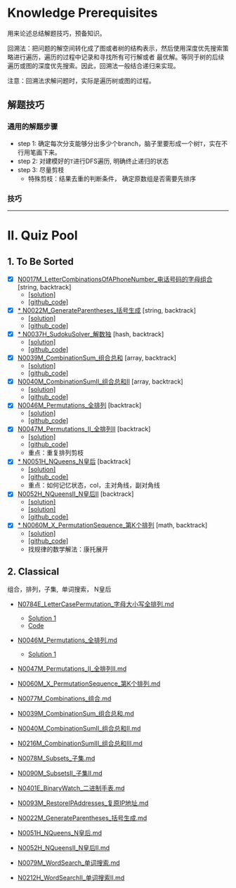 
# Knowledge Prerequisites 
用来论述总结解题技巧，预备知识。

回溯法：把问题的解空间转化成了图或者树的结构表示，然后使用深度优先搜索策略进行遍历，遍历的过程中记录和寻找所有可行解或者
最优解。等同于树的后续遍历或图的深度优先搜索。因此，回溯法一般结合递归来实现。

注意：回溯法求解问题时，实际是遍历树或图的过程。


## 解题技巧

### 通用的解题步骤
- step 1: 确定每次分支能够分出多少个branch，脑子里要形成一个树`T`，实在不行用笔画下来。
- step 2: 对建模好的`T`进行DFS遍历, 明确终止递归的状态
- step 3: 尽量剪枝
    * 特殊剪枝：结果去重的判断条件， 确定原数组是否需要先排序

### 技巧


----------------------------------------------------------------------------------------------------
# II. Quiz Pool


## 1. To Be Sorted
- [x] [N0017M_LetterCombinationsOfAPhoneNumber_电话号码的字母组合](https://leetcode-cn.com/problems/letter-combinations-of-a-phone-number/) [string, backtrack]
    * [[solution]](https://leetcode-cn.com/problems/letter-combinations-of-a-phone-number/solution/leetcode-17-letter-combinations-of-a-phone-number-/)
    * [[github_code]](../src/main/java/com/maverickbyte/algo/leetcode/N0017M_LetterCombinationsOfAPhoneNumber.java)
- [x] [* N0022M_GenerateParentheses_括号生成](https://leetcode-cn.com/problems/generate-parentheses/) [string, backtrack]
    * [[solution]](https://leetcode-cn.com/problems/generate-parentheses/solution/gua-hao-sheng-cheng-by-leetcode/)
    * [[github_code]](../src/main/java/com/maverickbyte/algo/leetcode/N0022M_GenerateParentheses.java)      
- [x] [* N0037H_SudokuSolver_解数独](https://leetcode-cn.com/problems/sudoku-solver/) [hash, backtrack]
    * [[solution]](https://leetcode-cn.com/problems/sudoku-solver/solution/jie-shu-du-by-leetcode/)
    * [[github_code]](../src/main/java/com/maverickbyte/algo/leetcode/N0037H_SudokuSolver.java)
- [x] [N0039M_CombinationSum_组合总和](https://leetcode-cn.com/problems/combination-sum/) [array, backtrack]
    * [[solution]](https://leetcode-cn.com/problems/combination-sum/solution/hui-su-suan-fa-jian-zhi-python-dai-ma-java-dai-m-2/)
    * [[github_code]](../src/main/java/com/maverickbyte/algo/leetcode/N0039M_CombinationSum.java)    
- [x] [N0040M_CombinationSumII_组合总和II](https://leetcode-cn.com/problems/combination-sum-ii/) [array, backtrack]
    * [[solution]](https://leetcode-cn.com/problems/combination-sum-ii/solution/hui-su-suan-fa-jian-zhi-python-dai-ma-java-dai-m-3/)
    * [[github_code]](../src/main/java/com/maverickbyte/algo/leetcode/N0040M_CombinationSumII.java)
- [x] [N0046M_Permutations_全排列](https://leetcode-cn.com/problems/permutations/) [backtrack]
    * [[solution]](https://leetcode-cn.com/problems/permutations/solution/hui-su-suan-fa-python-dai-ma-java-dai-ma-by-liweiw/)
    * [[github_code]](../src/main/java/com/maverickbyte/algo/leetcode/N0046M_Permutations.java)
- [x] [N0047M_Permutations_II_全排列II](https://leetcode-cn.com/problems/permutations-ii/) [backtrack]
    * [[solution]](https://leetcode-cn.com/problems/permutations-ii/solution/hui-su-suan-fa-python-dai-ma-java-dai-ma-by-liwe-2/)
    * [[github_code]](../src/main/java/com/maverickbyte/algo/leetcode/N0047M_PermutationsII.java)
    * 重点：重复排列剪枝
- [x] [* N0051H_NQueens_N皇后](https://leetcode-cn.com/problems/n-queens/) [backtrack]
    * [[solution]](https://leetcode-cn.com/problems/n-queens/solution/nhuang-hou-by-leetcode/)
    * [[github_code]](../src/main/java/com/maverickbyte/algo/leetcode/N0051H_NQueens.java)
    * 重点：如何记忆状态，col，主对角线，副对角线
- [x] [N0052H_NQueensII_N皇后II](https://leetcode-cn.com/problems/n-queens-ii/) [backtrack]
    * [[solution]](https://leetcode-cn.com/problems/n-queens-ii/solution/nhuang-hou-ii-by-leetcode/)
    * [[solution]](https://leetcode-cn.com/problems/n-queens-ii/solution/dfs-wei-yun-suan-jian-zhi-by-makeex/)
    * [[github_code]](../src/main/java/com/maverickbyte/algo/leetcode/N0052H_NQueensII.java)
- [x] [* N0060M_X_PermutationSequence_第K个排列](https://leetcode-cn.com/problems/permutation-sequence/) [math, backtrack]
    * [[solution]](https://leetcode-cn.com/problems/permutation-sequence/solution/hui-su-jian-zhi-python-dai-ma-java-dai-ma-by-liwei/)
    * [[github_code]](../src/main/java/com/maverickbyte/algo/leetcode/N0060M_PermutationSequence.java)
    * 找规律的数学解法：康托展开
          
    
## 2. Classical
组合，排列，子集,  单词搜索， N皇后

- [N0784E_LetterCasePermutation_字母大小写全排列.md](N0784E_LetterCasePermutation_字母大小写全排列.md)
    * [Solution 1](https://leetcode-cn.com/problems/letter-case-permutation/solution/shen-du-you-xian-bian-li-hui-su-suan-fa-python-dai/)
    * [Code](../src/main/java/com/maverickbyte/algo/leetcode/N0784E_LetterCasePermutation.java)
- [N0046M_Permutations_全排列.md](N0046M_Permutations_全排列.md)
    * [Solution 1]()
- [N0047M_Permutations_II_全排列II.md](N0047M_Permutations_II_全排列II.md)
- [N0060M_X_PermutationSequence_第K个排列.md](N0060M_X_PermutationSequence_第K个排列.md)

- [N0077M_Combinations_组合.md]()
- [N0039M_CombinationSum_组合总和.md]()
- [N0040M_CombinationSumII_组合总和II.md]()
- [N0216M_CombinationSumIII_组合总和III.md]()

- [N0078M_Subsets_子集.md]()
- [N0090M_SubsetsII_子集II.md]()

- [N0401E_BinaryWatch_二进制手表.md]()
- [N0093M_RestoreIPAddresses_复原IP地址.md](N0093M_RestoreIPAddresses_复原IP地址.md)
- [N0022M_GenerateParentheses_括号生成.md]()
- [N0051H_NQueens_N皇后.md]()
- [N0052H_NQueensII_N皇后II.md]()
- [N0079M_WordSearch_单词搜索.md]()
- [N0212H_WordSearchII_单词搜索II.md]()    




